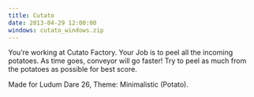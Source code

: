 ```yaml
---
title: Cutato
date: 2013-04-29 12:00:00
windows: cutato_windows.zip
---
```

You’re working at Cutato Factory. Your Job is to peel all the incoming potatoes. As time goes, conveyor will go faster! Try to peel as much from the potatoes as possible for best score. 

Made for Ludum Dare 26, Theme: Minimalistic (Potato).
